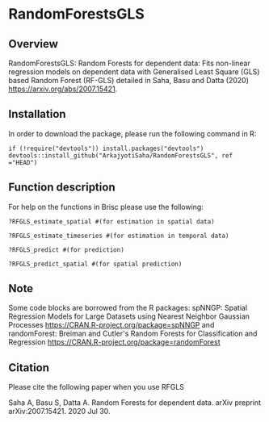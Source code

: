 RandomForestsGLS
====

## Overview
RandomForestsGLS: Random Forests for dependent data: Fits non-linear regression models on dependent data with Generalised Least Square (GLS) based Random Forest (RF-GLS) detailed in Saha, Basu and Datta (2020) <https://arxiv.org/abs/2007.15421>.


## Installation
In order to download the package, please run the following command in R:

```{r }
if (!require("devtools")) install.packages("devtools")
devtools::install_github("ArkajyotiSaha/RandomForestsGLS", ref ="HEAD")
```

## Function description
For help on the functions in Brisc please use the following:
```{r }
?RFGLS_estimate_spatial #(for estimation in spatial data)

?RFGLS_estimate_timeseries #(for estimation in temporal data)

?RFGLS_predict #(for prediction)

?RFGLS_predict_spatial #(for spatial prediction)
```

## Note
Some code blocks are borrowed from the R packages: spNNGP: Spatial Regression Models for Large Datasets using Nearest Neighbor Gaussian Processes https://CRAN.R-project.org/package=spNNGP and randomForest: Breiman and Cutler's Random Forests for Classification and Regression https://CRAN.R-project.org/package=randomForest 


## Citation
Please cite the following paper when you use RFGLS

Saha A, Basu S, Datta A. Random Forests for dependent data. arXiv preprint arXiv:2007.15421. 2020 Jul 30.
